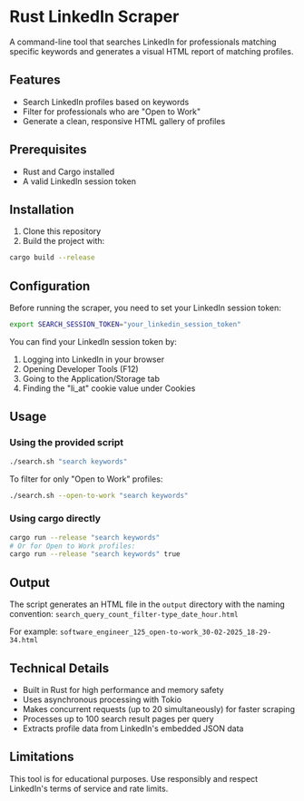 # Rust LinkedIn Scraper

A command-line tool that searches LinkedIn for professionals matching specific keywords and generates a visual HTML report of matching profiles.

## Features

- Search LinkedIn profiles based on keywords
- Filter for professionals who are "Open to Work"
- Generate a clean, responsive HTML gallery of profiles

## Prerequisites

- Rust and Cargo installed
- A valid LinkedIn session token

## Installation

1. Clone this repository
2. Build the project with:

```bash
cargo build --release
```

## Configuration

Before running the scraper, you need to set your LinkedIn session token:

```bash
export SEARCH_SESSION_TOKEN="your_linkedin_session_token"
```

You can find your LinkedIn session token by:

1. Logging into LinkedIn in your browser
2. Opening Developer Tools (F12)
3. Going to the Application/Storage tab
4. Finding the "li_at" cookie value under Cookies

## Usage

### Using the provided script

```bash
./search.sh "search keywords"
```

To filter for only "Open to Work" profiles:

```bash
./search.sh --open-to-work "search keywords"
```

### Using cargo directly

```bash
cargo run --release "search keywords"
# Or for Open to Work profiles:
cargo run --release "search keywords" true
```

## Output

The script generates an HTML file in the `output` directory with the naming convention:
`search_query_count_filter-type_date_hour.html`

For example: `software_engineer_125_open-to-work_30-02-2025_18-29-34.html`

## Technical Details

- Built in Rust for high performance and memory safety
- Uses asynchronous processing with Tokio
- Makes concurrent requests (up to 20 simultaneously) for faster scraping
- Processes up to 100 search result pages per query
- Extracts profile data from LinkedIn's embedded JSON data

## Limitations

This tool is for educational purposes. Use responsibly and respect LinkedIn's terms of service and rate limits.
